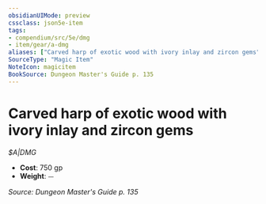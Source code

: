 ```yaml
---
obsidianUIMode: preview
cssclass: json5e-item
tags:
- compendium/src/5e/dmg
- item/gear/a-dmg
aliases: ["Carved harp of exotic wood with ivory inlay and zircon gems"]
SourceType: "Magic Item"
NoteIcon: magicitem
BookSource: Dungeon Master's Guide p. 135
---
```

# Carved harp of exotic wood with ivory inlay and zircon gems
*$A|DMG*  

- **Cost**: 750 gp
- **Weight**: ⏤

*Source: Dungeon Master's Guide p. 135*